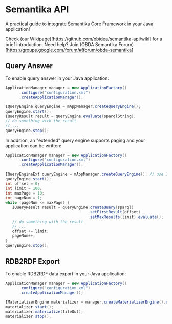 Semantika API
=============

A practical guide to integrate Semantika Core Framework in your Java application!

Check (our Wikipage)[https://github.com/obidea/semantika-api/wiki] for a brief introduction.
Need help? Join (OBDA Semantika Forum)[https://groups.google.com/forum/#!forum/obda-semantika]

Query Answer
------------

To enable query answer in your Java application:

```java
ApplicationManager manager = new ApplicationFactory()
      .configure("configuration.xml")
      .createApplicationManager();
      
IQueryEngine queryEngine = mAppManager.createQueryEngine();
queryEngine.start();
IQueryResult result = queryEngine.evaluate(sparqlString);
// do something with the result
// ...
queryEngine.stop();
```

In addition, an "extended" query engine supports paging and your application can be written:

```java
ApplicationManager manager = new ApplicationFactory()
      .configure("configuration.xml")
      .createApplicationManager();
      
IQueryEngineExt queryEngine = mAppManager.createQueryEngine(); // use IQueryEngineExt
queryEngine.start();
int offset = 0;
int limit = 100;
int maxPage = 10;
int pageNum = 1;
while (pageNum <= maxPage) {
   IQueryResult result = queryEngine.createQuery(sparql)
                                    .setFirstResult(offset)
                                    .setMaxResults(limit).evaluate();
   // do something with the result
   // ...
   offset += limit;
   pageNum++;
}
queryEngine.stop();
```

RDB2RDF Export
--------------

To enable RDB2RDF data export in your Java application:

```java
ApplicationManager manager = new ApplicationFactory()
      .configure("configuration.xml")
      .createApplicationManager();
      
IMaterializerEngine materializer = manager.createMaterializerEngine().useNTriples();
materializer.start();
materializer.materialize(fileOut);
materializer.stop();
```